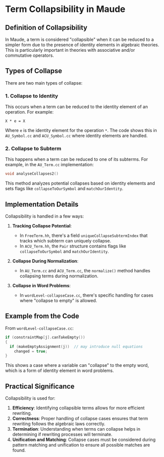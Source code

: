 # Term Collapsibility in Maude

## Definition of Collapsibility

In Maude, a term is considered "collapsible" when it can be reduced to a simpler form due to the presence of identity elements in algebraic theories. This is particularly important in theories with associative and/or commutative operators.

## Types of Collapse

There are two main types of collapse:

### 1. Collapse to Identity

This occurs when a term can be reduced to the identity element of an operation. For example:

```
X * e = X
```

Where `e` is the identity element for the operation `*`. The code shows this in `AU_Symbol.cc` and `ACU_Symbol.cc` where identity elements are handled.

### 2. Collapse to Subterm

This happens when a term can be reduced to one of its subterms. For example, in the `AU_Term.cc` implementation:

```cpp
void analyseCollapses2()
```

This method analyzes potential collapses based on identity elements and sets flags like `collapseToOurSymbol` and `matchOurIdentity`.

## Implementation Details

Collapsibility is handled in a few ways:

1. **Tracking Collapse Potential**:
   - In `FreeTerm.hh`, there's a field `uniqueCollapseSubtermIndex` that tracks which subterm can uniquely collapse.
   - In `ACU_Term.hh`, the `Pair` structure contains flags like `collapseToOurSymbol` and `matchOurIdentity`.

2. **Collapse During Normalization**:
   - In `AU_Term.cc` and `ACU_Term.cc`, the `normalize()` method handles collapsing terms during normalization.

3. **Collapse in Word Problems**:
   - In `wordLevel-collapseCase.cc`, there's specific handling for cases where "collapse to empty" is allowed.

## Example from the Code

From `wordLevel-collapseCase.cc`:

```cpp
if (constraintMap[j].canTakeEmpty())
{
  if (makeEmptyAssignment(j))  // may introduce null equations
    changed = true;
}
```

This shows a case where a variable can "collapse" to the empty word, which is a form of identity element in word problems.

## Practical Significance

Collapsibility is used for:

1. **Efficiency**: Identifying collapsible terms allows for more efficient rewriting.
2. **Correctness**: Proper handling of collapse cases ensures that term rewriting follows the algebraic laws correctly.
3. **Termination**: Understanding when terms can collapse helps in determining if rewriting processes will terminate.
4. **Unification and Matching**: Collapse cases must be considered during pattern matching and unification to ensure all possible matches are found.

